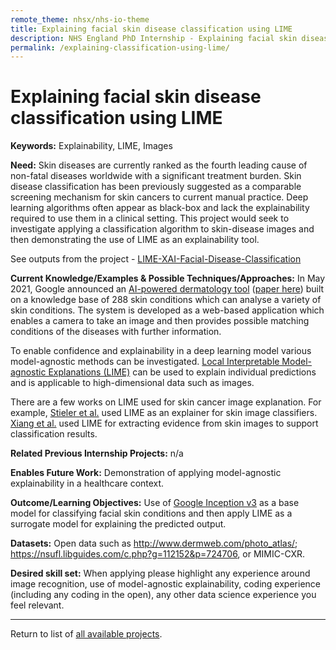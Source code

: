 ```yaml
---
remote_theme: nhsx/nhs-io-theme
title: Explaining facial skin disease classification using LIME
description: NHS England PhD Internship - Explaining facial skin disease classification using LIME
permalink: /explaining-classification-using-lime/
---
```


# Explaining facial skin disease classification using LIME

**Keywords:**  Explainability, LIME, Images

**Need:**  Skin diseases are currently ranked as the fourth leading cause of non-fatal diseases worldwide with a significant treatment burden.  Skin disease classification has been previously suggested as a comparable screening mechanism for skin cancers to current manual practice.  Deep learning algorithms often appear as black-box and lack the explainability required to use them in a clinical setting.  This project would seek to investigate applying a classification algorithm to skin-disease images and then demonstrating the use of LIME as an explainability tool.

See outputs from the project - [LIME-XAI-Facial-Disease-Classification](https://github.com/nhsx/LIME-XAI-Facial-Disease-Classification)

**Current Knowledge/Examples & Possible Techniques/Approaches:** In May 2021, Google announced an [AI-powered dermatology tool](https://blog.google/technology/health/ai-dermatology-preview-io-2021/) ([paper here](https://www.nature.com/articles/s41591-020-0842-3?proof=tr)) built on a knowledge base of 288 skin conditions which can analyse a variety of skin conditions.  The system is developed as a web-based application which enables a camera to take an image and then provides possible matching conditions of the diseases with further information. 

To enable confidence and explainability in a deep learning model various model-agnostic methods can be investigated.  [Local Interpretable Model-agnostic Explanations (LIME)](https://arxiv.org/abs/1602.04938) can be used to explain individual predictions and is applicable to high-dimensional data such as images.  

There are a few works on LIME used for skin cancer image explanation. For example, [Stieler et al.](https://openaccess.thecvf.com/content/CVPR2021W/ISIC/html/Stieler_Towards_Domain-Specific_Explainable_AI_Model_Interpretation_of_a_Skin_Image_CVPRW_2021_paper.html) used LIME as an explainer for skin image classifiers. [Xiang et al.](https://www.ncbi.nlm.nih.gov/pmc/articles/PMC7153112/) used LIME for extracting evidence from skin images to support classification results.

**Related Previous Internship Projects:** n/a

**Enables Future Work:** Demonstration of applying model-agnostic explainability in a healthcare context.

**Outcome/Learning Objectives:** Use of [Google Inception v3](https://cloud.google.com/tpu/docs/inception-v3-advanced) as a base model for classifying facial skin conditions and then apply LIME as a surrogate model for explaining the predicted output.    

**Datasets:** Open data such as <http://www.dermweb.com/photo_atlas/>; <https://nsufl.libguides.com/c.php?g=112152&p=724706>, or MIMIC-CXR.

**Desired skill set:**  When applying please highlight any experience around image recognition, use of model-agnostic explainability, coding experience (including any coding in the open), any other data science experience you feel relevant.

---
Return to list of [all available projects](https://nhsx.github.io/nhsx-internship-projects/).